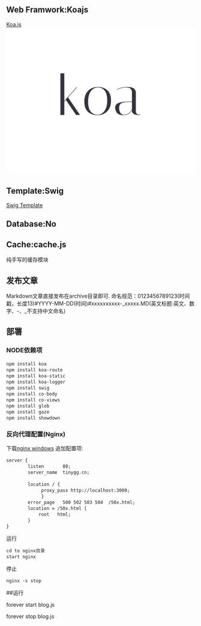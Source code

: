 ## Web Framwork:Koajs
[Koa.js](http://koajs.com/)
![koajs](koajs.png)


## Template:Swig
[Swig Template](https://github.com/paularmstrong/swig/)

## Database:No

## Cache:cache.js
纯手写的缓存模块

## 发布文章
Markdown文章直接发布在archive目录即可.
命名规范：0123456789123(时间戳，长度13)#YYYY-MM-DD(时间)#xxxxxxxxxx-_xxxxx.MD(英文标题:英文、数字、-、_不支持中文命名)

## 部署

### NODE依赖项
	npm install koa
	npm install koa-route
	npm install koa-static
	npm install koa-logger
	npm install swig
	npm install co-body
	npm install co-views
	npm install glob
	npm install gaze
	npm install showdown

### 反向代理配置(Nginx)

下载[nginx windows](http://nginx.org/download/nginx-1.8.1.zip)
追加配置项:

	server {
			listen       80;
			server_name  tinygg.cn;

			location / {
				 proxy_pass http://localhost:3000;
				 }
			error_page   500 502 503 504  /50x.html;
			location = /50x.html {
				root   html;
			}
	}

运行

	cd to nginx目录
	start nginx

停止

	nginx -s stop

##运行

forever start blog.js

forever stop blog.js